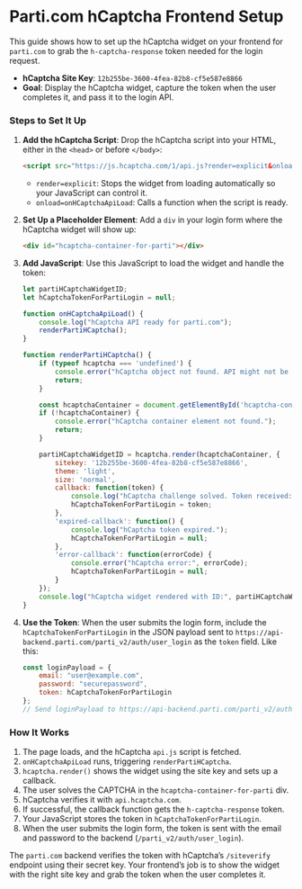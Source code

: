 # Parti.com hCaptcha Frontend Setup

This guide shows how to set up the hCaptcha widget on your frontend for `parti.com` to grab the `h-captcha-response` token needed for the login request.

- **hCaptcha Site Key**: `12b255be-3600-4fea-82b8-cf5e587e8866`
- **Goal**: Display the hCaptcha widget, capture the token when the user completes it, and pass it to the login API.

### Steps to Set It Up

1. **Add the hCaptcha Script**:
   Drop the hCaptcha script into your HTML, either in the `<head>` or before `</body>`:

    ```html
    <script src="https://js.hcaptcha.com/1/api.js?render=explicit&onload=onHCaptchaApiLoad" async defer></script>
    ```

   - `render=explicit`: Stops the widget from loading automatically so your JavaScript can control it.
   - `onload=onHCaptchaApiLoad`: Calls a function when the script is ready.

2. **Set Up a Placeholder Element**:
   Add a `div` in your login form where the hCaptcha widget will show up:

    ```html
    <div id="hcaptcha-container-for-parti"></div>
    ```

3. **Add JavaScript**:
   Use this JavaScript to load the widget and handle the token:

    ```javascript
    let partiHCaptchaWidgetID;
    let hCaptchaTokenForPartiLogin = null;

    function onHCaptchaApiLoad() {
        console.log("hCaptcha API ready for parti.com");
        renderPartiHCaptcha();
    }

    function renderPartiHCaptcha() {
        if (typeof hcaptcha === 'undefined') {
            console.error("hCaptcha object not found. API might not be loaded.");
            return;
        }

        const hcaptchaContainer = document.getElementById('hcaptcha-container-for-parti');
        if (!hcaptchaContainer) {
            console.error("hCaptcha container element not found.");
            return;
        }

        partiHCaptchaWidgetID = hcaptcha.render(hcaptchaContainer, {
            sitekey: '12b255be-3600-4fea-82b8-cf5e587e8866',
            theme: 'light',
            size: 'normal',
            callback: function(token) {
                console.log("hCaptcha challenge solved. Token received:", token);
                hCaptchaTokenForPartiLogin = token;
            },
            'expired-callback': function() {
                console.log("hCaptcha token expired.");
                hCaptchaTokenForPartiLogin = null;
            },
            'error-callback': function(errorCode) {
                console.error("hCaptcha error:", errorCode);
                hCaptchaTokenForPartiLogin = null;
            }
        });
        console.log("hCaptcha widget rendered with ID:", partiHCaptchaWidgetID);
    }
    ```

4. **Use the Token**:
   When the user submits the login form, include the `hCaptchaTokenForPartiLogin` in the JSON payload sent to `https://api-backend.parti.com/parti_v2/auth/user_login` as the `token` field. Like this:

    ```javascript
    const loginPayload = {
        email: "user@example.com",
        password: "securepassword",
        token: hCaptchaTokenForPartiLogin
    };
    // Send loginPayload to https://api-backend.parti.com/parti_v2/auth/user_login via POST
    ```

### How It Works

1. The page loads, and the hCaptcha `api.js` script is fetched.
2. `onHCaptchaApiLoad` runs, triggering `renderPartiHCaptcha`.
3. `hcaptcha.render()` shows the widget using the site key and sets up a callback.
4. The user solves the CAPTCHA in the `hcaptcha-container-for-parti` div.
5. hCaptcha verifies it with `api.hcaptcha.com`.
6. If successful, the callback function gets the `h-captcha-response` token.
7. Your JavaScript stores the token in `hCaptchaTokenForPartiLogin`.
8. When the user submits the login form, the token is sent with the email and password to the backend (`/parti_v2/auth/user_login`).

The `parti.com` backend verifies the token with hCaptcha’s `/siteverify` endpoint using their secret key. Your frontend’s job is to show the widget with the right site key and grab the token when the user completes it.